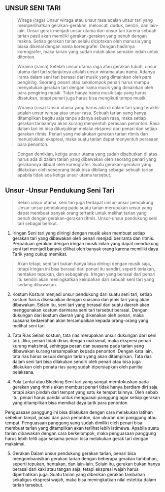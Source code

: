 ## UNSUR SENI TARI

>Wiraga (raga)
Unsur wiraga atau unsur rasa adalah unsur tari yang memperlihatkan gerakan-gerakan, meloncat, duduk, berdiri, dan lain-lain. Unsur gerak menjadi unsur utama dari unsur tari karena sebuah tarian pasti akan memiliki gerakan-gerakan yang penuh dengan makna. Setiap gerakan tarian selalu diciptakan oleh manusia yang biasa dikenal dengan nama koreografer. Dengan hadirnya koreografer, maka tarian yang sudah indah akan semakin indah untuk ditonton.

>Wirama (irama)
Setelah unsur utama raga atau gerakan tubuh, unsur utama  dari tari selanjutnya adalah unsur wirama atau irama. Adanya irama dalam seni tari berasal dari musik yang dimainkan oleh para pengiring. Seorang penari atau sekelompok penari harus mampu menyatukan gerakan tari dengan irama musik yang dimainkan oleh para pengiring musik. Tidak hanya irama musik saja yang harus disatukan, tetapi penari juga harus bisa mengikuti tempo musik.

>Wirama (rasa)
Unsur utama yang harus ada di dalam tari yang terakhir adalah unsur wirasa atau unsur rasa. Sebuah tarian yang hanya ditampilkan begitu saja tanpa adanya sebuah rasa, maka setiap gerakan tariaannya akan kurang menyentuh perasaan penonton. Rasa dalam tari ini bisa ditunjukkan melalui ekspresi dari penari dan setiap gerakan ritmis. Penari yang melakukan gerakan tarian ritmis dan menunjukkan ekspresi, maka suatu tarian dapat menyentuh perasaan para penonton.

>Dengan demikian, ketiga unsur utama yang sudah disebutkan di atas harus ada di dalam tarian yang dibawakan oleh seorang penari yang gerakannya dibuat oleh koreografer. Suatu gerakan-gerakan yang dilakukan oleh seseorang tidak bisa dibilang sebagai sebuah tarian apabila tidak ada ketiga unsur utama tersebut.


## Unsur -Unsur Pendukung Seni Tari

>Selain unsur utama, seni tari juga terdapat unsur-unsur pendukung. Unsur-unsur pendukung pada suatu tarian merupakan unsur yang dapat membuat banyak orang tertarik untuk melihat tarian yang penuh dengan gerakan-gerakan ritmis. Unsur-unsur pendukung seni tari sebagai berikut.

1. Iringan 
Seni tari yang diiringi dengan musik akan membuat setiap gerakan tari yang dibawakan oleh penari menjadi berirama dan ritmis. Perpaduan gerakan dengan iringan musik inilah yang dapat mendukung seni tari menjadi banyak dilihat oleh banyak orang karena memiliki daya Tarik yang cukup memikat.

>Akan tetapi, seni tari bukan hanya bisa diriingi dengan musik saja, tetapi iringan ini bisa berasal dari penari itu sendiri, seperti teriakan, hentakan tepukan, dan sebagainya. Iringan yang berasal dari penari itu sendiri akan meningkatkan keindahan dari sebuah seni tari yang sedang dibawakan.

2. Kostum
Kostum menjadi unsur pendukung dari suatu seni tari, setiap kostum harus disesuaikan dengan suasana dan jenis tari yang akan dibawakan. Selain itu, seni tari yang berasal dari suatu daerah akan menggunakan kostum darimana seni tari tersebut berasal. Dengan dukungan dari kostum daerah yang dikenakan oleh penari, maka suasana kedaerahan akan tersampaikan kepada orang-orang yang melihat seni tari.

3. Tata Rias
Selain kostum, tata rias merupakan unsur dukungan dari seni tari. Jika, penari tidak dirias dengan maksimal, maka ekspresi penari kurang maksimal, sehingga pesan dan suasana pada tarian yang dibawakan kurang tersampaikan kepada penonton. Dengan kata lain, tata rias harus sesuai dengan tarian yang akan ditampilkan. Tata rias dalam seni tari bisa dilakukan sendiri oleh penari atau bisa juga dilakukan oleh penata rias yang sudah dipersiapkan oleh panitia pelaksana.

4. Pola Lantai atau Blocking
Seni tari yang sangat memfokuskan pada gerakan yang ritmis akan membuat penari tidak hanya berdiam diri saja, tetapi akan pindah dari tempat yang satu ke tempat lainnya. Oleh sebab itu, penari harus pandai untuk menguasai panggung agar setiap gerakan yang ditampilkan bisa memikat daya tarik para penonton.

Penguasaan panggung ini bisa dilakukan dengan cara melakukan latihan sebelum tampil, posisi dari para penonton, dan ukuran dari panggung atau tempat. Penguasaan panggung yang sudah dimiliki oleh penari bisa membuat tarian yang ditampilkan akan terlihat lebih istimewa. Apabila suatu tarian dibawakan dengan cara berkelompok, maka penguasaan panggung harus lebih teliti agar sesama penari bisa melakukan gerak tari dengan maksimal.

5. Gerakan 
Dalam unsur pendukung gerakan tarian, penari bisa mengombanisikan gerakan tarian dengan beberapa gerakan tambahan, seperti tepukan, hentakan, dan lain-lain. Selain itu, gerakan bukan hanya berasal dari kaki atau tangan saja, tetapi ekspresi wajah harus diperhatikan juga. Suatu tarian yang diberikan gerakan tambahan sekaligus ekspresi wajah, maka bisa meningkatkan nilai estetika dalam tarian tersebut.